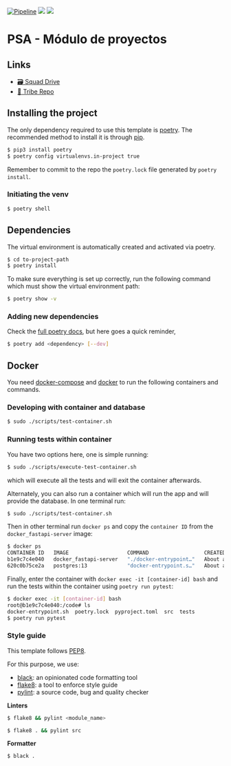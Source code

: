 [![Pipeline](https://github.com/NicolasEzequielZulaicaRivera/aninfo_squad_2_2022_1c/actions/workflows/pipeline.yml/badge.svg?branch=master)](https://github.com/NicolasEzequielZulaicaRivera/aninfo_squad_2_2022_1c/actions/workflows/pipeline.yml)
[![](https://img.shields.io/badge/python-3.9-blue.svg)](https://www.python.org/downloads/)
[![](https://img.shields.io/badge/docs-fastapi-blue.svg)](https://fastapi.tiangolo.com/)


# PSA - Módulo de proyectos

## Links

- [🗃️ Squad Drive](https://drive.google.com/drive/folders/1tgJLJsmCotfn_13ujyAJihNR38PKLGJT)
- [👥 Tribe Repo](https://github.com/NicolasEzequielZulaicaRivera/aninfo_tribu_1_2022_1c)

## Installing the project

The only dependency required to use this template is [poetry](https://python-poetry.org). The recommended method to install it is through [pip](https://pypi.org/project/pip/).

```bash
$ pip3 install poetry
$ poetry config virtualenvs.in-project true
```

Remember to commit to the repo the `poetry.lock` file generated by `poetry install`.

### Initiating the venv

```bash
$ poetry shell
```

## Dependencies

The virtual environment is automatically created and activated via poetry.

```bash 
$ cd to-project-path
$ poetry install
```

To make sure everything is set up correctly, run the following command which must show the virtual environment path:

```bash 
$ poetry show -v
```

### Adding new dependencies

Check the [full poetry docs](https://python-poetry.org/docs/cli/), but here goes a quick reminder,

```bash
$ poetry add <dependency> [--dev]
```

## Docker

You need [docker-compose](https://docs.docker.com/compose/) and [docker](https://docs.docker.com/) to run the following containers
and commands.

### Developing with container and database

```bash
$ sudo ./scripts/test-container.sh
```

### Running tests within container

You have two options here, one is simple running:

```bash
$ sudo ./scripts/execute-test-container.sh
```

which will execute all the tests and will exit the container afterwards.

Alternately, you can also run a container which will run the app and will provide the database. In one terminal run:

```bash
$ sudo ./scripts/test-container.sh
```

Then in other terminal run `docker ps` and copy the `container ID` from the `docker_fastapi-server` image:

```bash
$ docker ps
CONTAINER ID   IMAGE                   COMMAND                  CREATED              STATUS              PORTS                                       NAMES
b1e9c7c4e040   docker_fastapi-server   "./docker-entrypoint…"   About a minute ago   Up About a minute   0.0.0.0:8082->8082/tcp, :::8082->8082/tcp   docker_fastapi-server_1
620c0b75ce2a   postgres:13             "docker-entrypoint.s…"   About a minute ago   Up About a minute   0.0.0.0:5438->5432/tcp, :::5438->5432/tcp   docker_postgres_1
```

Finally, enter the container with `docker exec -it [container-id] bash` and run the tests within the container using `poetry run pytest`:

```bash
$ docker exec -it [container-id] bash
root@b1e9c7c4e040:/code# ls
docker-entrypoint.sh  poetry.lock  pyproject.toml  src  tests
$ poetry run pytest
```



### Style guide

This template follows [PEP8](https://www.python.org/dev/peps/pep-0008/).

For this purpose, we use:

- [black](https://github.com/psf/black): an opinionated code formatting tool
- [flake8](https://github.com/PyCQA/flake8): a tool to enforce style guide
- [pylint](https://github.com/PyCQA/pylint): a source code, bug and quality checker

**Linters**

```bash
$ flake8 && pylint <module_name>
```

```bash
$ flake8 . && pylint src
```

**Formatter**

```bash
$ black .
```


